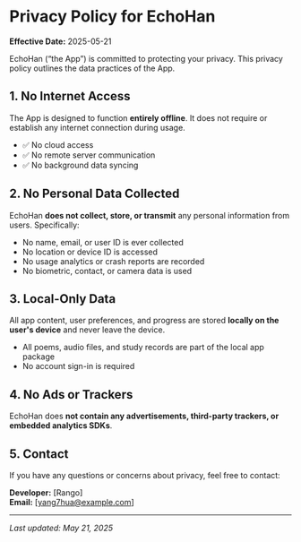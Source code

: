 # Privacy Policy for EchoHan

**Effective Date:** 2025-05-21

EchoHan (“the App”) is committed to protecting your privacy. This privacy policy outlines the data practices of the App.

## 1. No Internet Access

The App is designed to function **entirely offline**. It does not require or establish any internet connection during usage.

- ✅ No cloud access
- ✅ No remote server communication
- ✅ No background data syncing

## 2. No Personal Data Collected

EchoHan **does not collect, store, or transmit** any personal information from users. Specifically:

- No name, email, or user ID is ever collected
- No location or device ID is accessed
- No usage analytics or crash reports are recorded
- No biometric, contact, or camera data is used

## 3. Local-Only Data

All app content, user preferences, and progress are stored **locally on the user's device** and never leave the device.

- All poems, audio files, and study records are part of the local app package
- No account sign-in is required

## 4. No Ads or Trackers

EchoHan does **not contain any advertisements, third-party trackers, or embedded analytics SDKs**.

## 5. Contact

If you have any questions or concerns about privacy, feel free to contact:

**Developer:** [Rango]  
**Email:** [yang7hua@example.com]  

---

_Last updated: May 21, 2025_